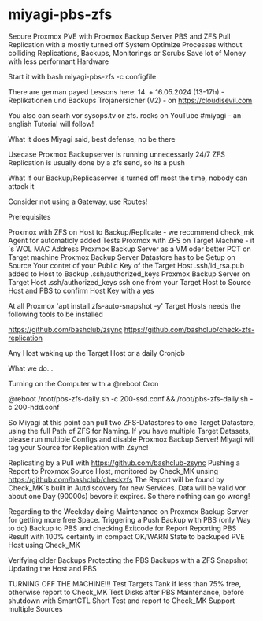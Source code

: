 # miyagi-pbs-zfs
Secure Proxmox PVE with Proxmox Backup Server PBS and ZFS Pull Replication with a mostly turned off System
Optimize Processes without colliding Replications, Backups, Monitorings or Scrubs
Save lot of Money with less performant Hardware

Start it with bash miyagi-pbs-zfs -c configfile

There are german payed Lessons here:
14. + 16.05.2024 (13-17h) - Replikationen und Backups Trojanersicher (V2) - on https://cloudisevil.com

You also can searh vor sysops.tv or zfs. rocks on YouTube #miyagi - an english Tutorial will follow!

What it does
Miyagi said, best defense, no be there

Usecase
Proxmox Backupserver is running unnecessarly 24/7
ZFS Replication is usually done by a zfs send, so its a push

What if our Backup/Replicaserver is turned off most the time, nobody can attack it

Consider not using a Gateway, use Routes!

Prerequisites

Proxmox with ZFS on Host to Backup/Replicate -  we recommend check_mk Agent for automaticly added Tests
Proxmox with ZFS on Target Machine - it´s WOL MAC Address
Proxmox Backup Server as a VM oder better PCT on Target machine
Proxmox Backup Server Datastore has to be Setup on Source
Your contet of your Public Key of the Target Host .ssh/id_rsa.pub added to
  Host to Backup .ssh/authorized_keys
  Proxmox Backup Server on Target Host .ssh/authorized_keys
ssh one from your Target Host to Source Host and PBS to confirm Host Key with a yes

At all Proxmox 'apt install zfs-auto-snapshot -y'
Target Hosts needs the following tools to be installed

  https://github.com/bashclub/zsync
  https://github.com/bashclub/check-zfs-replication

Any Host waking up the Target Host or a daily Cronjob

What we do...

Turning on the Computer with a @reboot Cron

@reboot /root/pbs-zfs-daily.sh -c 200-ssd.conf && /root/pbs-zfs-daily.sh -c 200-hdd.conf

So Miyagi at this point can pull two ZFS-Datastores to one Target Datastore, using the full Path of ZFS for Naming.
If you have multiple Target Datasets, please run multiple Configs and disable Proxmox Backup Server!
Miyagi will tag your Source for Replication with Zsync!

Replicating by a Pull with https://github.com/bashclub-zsync
Pushing a Report to Proxmox Source Host, monitored by Check_MK unsing https://github.com/bashclub/checkzfs
The Report will be found by Check_MK´s built in Autdiscovery for new Services.
Data will be valid vor about one Day (90000s) bevore it expires.
So there nothing can go wrong!

Regarding to the Weekday doing Maintenance on Proxmox Backup Server for getting more free Space.
Triggering a Push Backup with PBS (only Way to do) Backup to PBS and checking Exitcode for Report
Reporting PBS Result with 100% certainty in compact OK/WARN State to backuped PVE Host using Check_MK

Verifying older Backups
Protecting the PBS Backups with a ZFS Snapshot
Updating the Host and PBS

TURNING OFF THE MACHINE!!!
Test Targets Tank if less than 75% free, otherwise report to Check_MK
Test Disks after PBS Maintenance, before shutdown with SmartCTL Short Test and report to Check_MK
Support multiple Sources